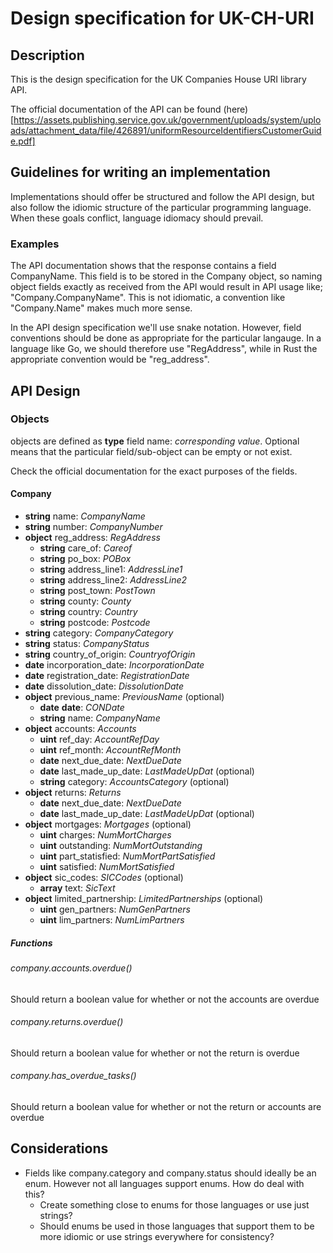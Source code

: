 # Design specification for UK-CH-URI

## Description

This is the design specification for the UK Companies House URI library API.

The official documentation of the API can be found (here)[https://assets.publishing.service.gov.uk/government/uploads/system/uploads/attachment_data/file/426891/uniformResourceIdentifiersCustomerGuide.pdf]

## Guidelines for writing an implementation
Implementations should offer be structured and follow the API design, but also follow the idiomic structure of the particular programming language. When these goals conflict, language idiomacy should prevail.

### Examples
The API documentation shows that the response contains a field CompanyName. This field is to be stored in the Company object, so naming object fields exactly as received from the API would result in API usage like; "Company.CompanyName". This is not idiomatic, a convention like "Company.Name" makes much more sense.

In the API design specification we'll use snake notation. However, field conventions should be done as appropriate for the particular langauge. In a language like Go, we should therefore use "RegAddress", while in Rust the appropriate convention would be "reg_address".

## API Design

### Objects
objects are defined as **type** field name: *corresponding value*.
Optional means that the particular field/sub-object can be empty or not exist.

Check the official documentation for the exact purposes of the fields.

#### Company
- **string** name: *CompanyName*
- **string** number: *CompanyNumber*
- **object** reg_address: *RegAddress*
    - **string** care_of: *Careof*
    - **string** po_box: *POBox*
    - **string** address_line1: *AddressLine1*
    - **string** address_line2: *AddressLine2*
    - **string** post_town: *PostTown*
    - **string** county: *County*
    - **string** country: *Country*
    - **string** postcode: *Postcode*
- **string** category: *CompanyCategory*
- **string** status: *CompanyStatus*
- **string** country_of_origin: *CountryofOrigin*
- **date** incorporation_date: *IncorporationDate*
- **date** registration_date: *RegistrationDate*
- **date** dissolution_date: *DissolutionDate*
- **object** previous_name: *PreviousName* (optional)
    - **date** **date**: *CONDate*
    - **string** name: *CompanyName*
- **object** accounts: *Accounts*
    - **uint** ref_day: *AccountRefDay*
    - **uint** ref_month: *AccountRefMonth*
    - **date** next_due_date: *NextDueDate*
    - **date** last_made_up_date: *LastMadeUpDat* (optional)
    - **string** category: *AccountsCategory* (optional)
- **object** returns: *Returns*
    - **date** next_due_date: *NextDueDate*
    - **date** last_made_up_date: *LastMadeUpDat* (optional)
- **object** mortgages: *Mortgages* (optional)
    - **uint** charges: *NumMortCharges*
    - **uint** outstanding: *NumMortOutstanding*
    - **uint** part_statisfied: *NumMortPartSatisfied*
    - **uint** satisfied: *NumMortSatisfied*
- **object** sic_codes: *SICCodes* (optional)
    - **array** text: *SicText*
- **object** limited_partnership: *LimitedPartnerships* (optional)
    - **uint** gen_partners: *NumGenPartners*
    - **uint** lim_partners: *NumLimPartners*

##### Functions

###### company.accounts.overdue()
Should return a boolean value for whether or not the accounts are overdue

###### company.returns.overdue()
Should return a boolean value for whether or not the return is overdue

###### company.has_overdue_tasks()
Should return a boolean value for whether or not the return or accounts are overdue

## Considerations
- Fields like company.category and company.status should ideally be an enum. However not all languages support enums. How do deal with this?
    - Create something close to enums for those languages or use just strings?
    - Should enums be used in those languages that support them to be more idiomic or use strings everywhere for consistency?